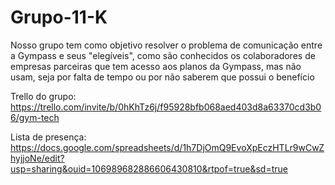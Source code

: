 # Grupo-11-K

Nosso grupo tem como objetivo resolver o problema de comunicação entre a Gympass e seus "elegíveis", como são conhecidos os colaboradores de empresas parceiras que tem acesso aos planos da Gympass, mas não usam, seja por falta de tempo ou por não saberem que possui o benefício

Trello do grupo: https://trello.com/invite/b/0hKhTz6j/f95928bfb068aed403d8a63370cd3b06/gym-tech

Lista de presença: https://docs.google.com/spreadsheets/d/1h7DjOmQ9EvoXpEczHTLr9wCwZhyjjoNe/edit?usp=sharing&ouid=106989682886606430810&rtpof=true&sd=true
